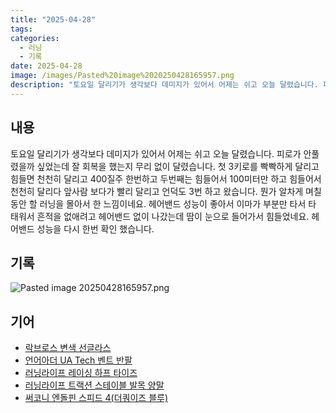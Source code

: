 ```yaml
---
title: "2025-04-28"
tags:
categories:
  - 러닝
  - 기록
date: 2025-04-28
image: /images/Pasted%20image%2020250428165957.png
description: "토요일 달리기가 생각보다 데미지가 있어서 어제는 쉬고 오늘 달렸습니다. 피로가 안풀렸을까 싶었는데 잘 회복을 했는지 무리 없이 달렸습니다. 첫 3키로를 빡빡하게 달리고 힘들면 천천히 달리고 400질주 한번하고 두번째는 힘들어서 100미터만 하고 힘들어서 천천히 달리다 앞사람 보다가 빨리"
---
```

## 내용
토요일 달리기가 생각보다 데미지가 있어서 어제는 쉬고 오늘 달렸습니다.
피로가 안풀렸을까 싶었는데 잘 회복을 했는지 무리 없이 달렸습니다. 첫 3키로를 빡빡하게 달리고 힘들면 천천히 달리고 400질주 한번하고 두번째는 힘들어서 100미터만 하고 힘들어서 천천히 달리다 앞사람 보다가 빨리 달리고 언덕도 3번 하고 왔습니다.
뭔가 알차게 며칠 동안 할 러닝을 몰아서 한 느낌이네요.
헤어밴드 성능이 좋아서 이마가 부분만 타서 타 태워서 흔적을 없애려고 헤어밴드 없이 나갔는데 땀이 눈으로 들어가서 힘들었네요. 헤어밴드 성능을 다시 한번 확인 했습니다.
## 기록
![Pasted image 20250428165957.png](/images/Pasted%20image%2020250428165957.png)
## 기어
- [락브로스 변색 선글라스](/posts/락브로스-변색-선글라스)
- [언어아더 UA Tech 벤트 반팔](/posts/언어아더-ua-tech-벤트-반팔)
- [러닝라이프 레이싱 하프 타이즈](/posts/러닝라이프-레이싱-하프-타이즈)
- [러닝라이프 트랙션 스테이블 발목 양말](/posts/러닝라이프-트랙션-스테이블-발목-양말)
- [써코니 엔돌핀 스피드 4(더쿼이즈 블루)](/posts/써코니-엔돌핀-스피드-4(더쿼이즈-블루))
